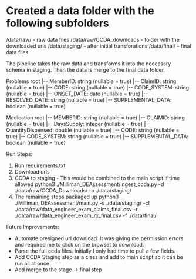 # Created a data folder with the following subfolders
/data/raw/ - raw data files
/data/raw/CCDA_downloads - folder with the downloaded  urls
/data/staging/ - after initial transforations
/data/final/ - final data files

The pipeline takes the raw data and transforms it into the necessary schema in staging. Then the data is merge to the final data folder.

Problems
root
 |-- MemberID: string (nullable = true)
 |-- ClaimID: string (nullable = true)
 |-- CODE: string (nullable = true)
 |-- CODE_SYSTEM: string (nullable = true)
 |-- ONSET_DATE: date (nullable = true)
 |-- RESOLVED_DATE: string (nullable = true)
 |-- SUPPLEMENTAL_DATA: boolean (nullable = true)

Medication
root
 |-- MEMBERID: string (nullable = true)
 |-- CLAIMID: string (nullable = true)
 |-- DaysSupply: integer (nullable = true)
 |-- QuantityDispensed: double (nullable = true)
 |-- CODE: string (nullable = true)
 |-- CODE_SYSTEM: string (nullable = true)
 |-- SUPPLEMENTAL_DATA: boolean (nullable = true)


Run Steps:
1. Run requirements.txt
2. Download urls
3. CCDA to staging - This would be combined to the main script if time allowed
python3 ./Milliman_DEAssessment/ingest_ccda.py -d ./data/raw/CCDA_Downloads/ -o ./data/staging/ 
4. The remaining steps packaged up
python3 ./Milliman_DEAssessment/main.py  -s ./data/staging/ -cl ./data/raw/data_engineer_exam_claims_final.csv -r ./data/raw/data_engineer_exam_rx_final.csv -f ./data/final/


Future Improvements:
- Automate presigned url download. It was giving me permission errors and required me to click on the browset to download.
- Parse the full ccda files. Initially I only had time to pull a few fields. 
- Add CCDA Staging step as a class and add to main script so it can be run all at once
- Add merge to the stage -> final step